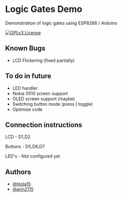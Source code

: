 
# Logic Gates Demo
Demonstration of logic gates using ESP8266 / Arduino




[![GPLv3 License](https://img.shields.io/badge/License-GPL%20v3-yellow.svg)](https://opensource.org/licenses/)


## Known Bugs
- LCD Flickering (fixed partially)
## To do in future
- LED handler
- Nokia 5510 screen support
- OLED screen support (maybe)
- Switching button mode (press | toggle)
- Optimize code
## Connection instructions
LCD - D1,D2

Buttons - D5,D6,D7

LED's - Not configured yet
## Authors

- [@tesla15](https://www.github.com/tesla15)
- [@arin2115](https://www.github.com/arin2115)

